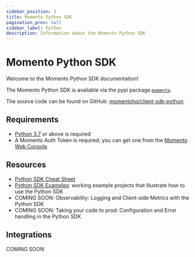 ```yaml
---
sidebar_position: 3
title: Momento Python SDK
pagination_prev: null
sidebar_label: Python
description: Information about the Momento Python SDK
---
```


# Momento Python SDK

Welcome to the Momento Python SDK documentation!

The Momento Python SDK is available via the pypi package [`momento`](https://pypi.org/project/momento/).

The source code can be found on GitHub: [momentohq/client-sdk-python](https://github.com/momentohq/client-sdk-python).

## Requirements

- [Python 3.7](https://www.python.org/downloads/) or above is required
- A Momento Auth Token is required; you can get one from the [Momento Web Console](https://console.gomomento.com/).

## Resources

- [Python SDK Cheat Sheet](./cheat-sheet.md)
- [Python SDK Examples](https://github.com/momentohq/client-sdk-python/blob/main/examples/README.md): working example projects that illustrate how to use the Python SDK
- COMING SOON: Observability: Logging and Client-side Metrics with the Python SDK
- COMING SOON: Taking your code to prod: Configuration and Error handling in the Python SDK

## Integrations

COMING SOON
